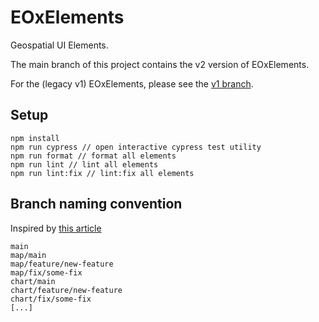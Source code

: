 # EOxElements

Geospatial UI Elements.

The main branch of this project contains the v2 version of EOxElements.

For the (legacy v1) EOxElements, please see the [v1 branch](https://github.com/EOX-A/elements/tree/v1).

## Setup

```
npm install
npm run cypress // open interactive cypress test utility
npm run format // format all elements
npm run lint // lint all elements
npm run lint:fix // lint:fix all elements
```

## Branch naming convention

Inspired by [this article](https://betterprogramming.pub/enabling-monorepo-with-a-simple-single-github-repository-39bc6347abba#391d)

```
main
map/main
map/feature/new-feature
map/fix/some-fix
chart/main
chart/feature/new-feature
chart/fix/some-fix
[...]
```
